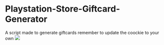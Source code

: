 # Playstation-Store-Giftcard-Generator
A script made to generate giftcards remember to update the coockie to your own
 <img src="https://cdn.discordapp.com/attachments/886167156075683900/886239807590768660/unknown.png"> 
